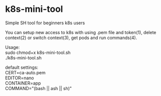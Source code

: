 # k8s-mini-tool
Simple SH tool for beginners k8s users

You can setup new access to k8s with using .pem file and token(1), delete context(2) or switch context(3), get pods and run commands(4).

Usage:\
sudo chmod+x k8s-mini-tool.sh\
./k8s-mini-tool.sh

default settings:\
CERT=ca-auto.pem\
EDITOR=nano\
CONTAINER=app\
COMMAND="(bash || ash || sh)"
